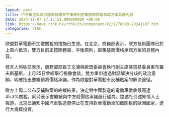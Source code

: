 ```yaml
---
layout: post
title: 中方稱正與歐方團隊按務實平衡原則密集磋商價格承諾方案具體內容
date: 2024-11-07 17:13:51.000000000 +08:00
link: https://news.rthk.hk/rthk/ch/component/k2/1778003-20241107.htm
categories: rthk
---
```


歐盟對華電動車加徵關稅的措施已生效。在北京，商務部表示，歐方技術團隊已於上周六抵京，雙方目前正按照務實、平衡原則，密集磋商價格承諾方案的具體內容。

發言人何咏前表示，商務部部長王文濤與歐盟委員會執行副主席兼貿易委員東布羅夫斯基斯，上月25日曾經舉行視像會談，雙方重申透過對話解決分歧的政治意願，明確指出要繼續將價格承諾，作為歐盟對華電動車反補貼案的解決途徑。

歐方上周二公布反補貼案的終裁結果，決定對中國製造的電動車徵收最高達45.3%關稅，同時表示會繼續與中方就價格承諾進行磋商。路透社引述知情人士報道，北京已通知中國汽車製造商停止在支持對華電動車加徵關稅的歐洲國家，進行大規模投資。
